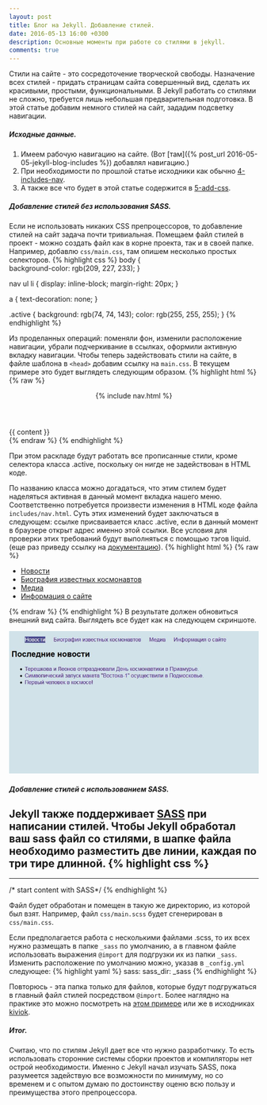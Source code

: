 ```yaml
---
layout: post
title: Блог на Jekyll. Добавление стилей.
date: 2016-05-13 16:00 +0300
description: Основные моменты при работе со стилями в jekyll.
comments: true
---
```


Стили на сайте - это сосредоточение творческой свободы. Назначение всех стилей - придать страницам сайта совершенный вид, сделать их красивыми, простыми, функциональными. В Jekyll работать со стилями не сложно, требуется лишь небольшая предварительная подготовка. В этой статье добавим немного стилей на сайт, зададим подсветку навигации.

##### Исходные данные.

1. Имеем рабочую навигацию на сайте. (Вот [там]({% post_url 2016-05-05-jekyll-blog-includes %}) добавлял навигацию.)
2. При необходимости по прошлой статье исходники как обычно [4-includes-nav](https://github.com/kiviok/jekyllcosmo/tree/master/4-includes-nav).
3. А также все что будет в этой статье содержится в [5-add-css](https://github.com/kiviok/jekyllcosmo/tree/master/5-add-css).

##### Добавление стилей без использования SASS.

Если не использовать никаких CSS препроцессоров, то добавление стилей на сайт задача почти тривиальная. Помещаем файл стилей в проект - можно создать файл как в корне проекта, так и в своей папке. Например, добавлю `css/main.css`, там опишем несколько простых селекторов.
{% highlight css %}
body {  
  background-color: rgb(209, 227, 233);
}

nav ul li {
  display: inline-block;
  margin-right: 20px;
}

a {
  text-decoration: none;
}

.active {
  background: rgb(74, 74, 143);
  color: rgb(255, 255, 255);
}
{% endhighlight %}

Из проделанных операций: поменяли фон, изменили расположение навигации, убрали подчеркивание в ссылках, оформили активную вкладку навигации.
Чтобы теперь задействовать стили на сайте, в файле шаблона в `<head>` добавим ссылку на `main.css`. В текущем примере это будет выглядеть следующим образом.
{% highlight html %}
{% raw %}
<!-- default.html -->
<!DOCTYPE html>
<html lang="ru">
<head>
  <meta charset="UTF-8">
  <title>Jekyll блог</title>
  <link rel="stylesheet" href="/css/main.css">
</head>
<body>
  <header>
    {% include nav.html %}
  </header>
  <main>
    {{ content }}
  </main>
</body>
</html>
{% endraw %}
{% endhighlight %}

При этом раскладе будут работать все прописанные стили, кроме селектора класса .active, поскольку он нигде не задействован в HTML коде.

По названию класса можно догадаться, что этим стилем будет наделяться активная в данный момент вкладка нашего меню. Соответственно потребуется произвести изменения в HTML коде файла `includes/nav.html`. Суть этих изменений будет заключаться в следующем: ссылке присваивается класс .active, если в данный момент в браузере открыт адрес именно этой ссылки. Все условия для проверки этих требований будут выполняться с помощью тэгов liquid. (еще раз приведу ссылку на [документацию](https://help.shopify.com/themes/liquid/tags/control-flow-tags#if)).
{% highlight html %}
{% raw %}
<!-- nav.html -->
<nav>
  <ul>
    <li><a class="{% if page.url == '/' %} active {% endif %}" href="/">Новости</a></li>
    <li><a class="{% if page.url == '/biography' %} active {% endif %}" href="/biography">Биография известных космонавтов</a></li>
    <li><a class="{% if page.url == '/media' %} active {% endif %}" href="/media">Медиа</a></li>
    <li><a class="{% if page.url == '/about' %} active {% endif %}" href="/about">Информация о сайте</a></li>
  </ul>
</nav>
{% endraw %}
{% endhighlight %}
В результате должен обновиться внешний вид сайта. Выглядеть все будет как на следующем скриншоте.

![Внешний вид страницы после добавления стилей](/img/5-add-css.jpg)

##### Добавление стилей с использованием SASS.

Jekyll также поддерживает [SASS](http://sass-lang.com/) при написании стилей. Чтобы Jekyll обработал ваш sass файл со стилями, в шапке файла необходимо разместить две линии, каждая по три тире длинной.
{% highlight css %}
---
---
/* start content with SASS*/
{% endhighlight %}

Файл будет обработан и помещен в такую же директорию, из которой был взят. Например, файл `css/main.scss` будет сгенерирован в `css/main.css`.

Если предполагается работа с несколькими файлами .scss, то их всех нужно размещать в папке `_sass` по умолчанию, а в главном файле использовать выражения `@import` для подгрузки их из папки `_sass`. Изменить расположение по умолчанию можно, указав в `_config.yml` следующее:
{% highlight yaml %}
sass:
    sass_dir: _sass
{% endhighlight %}

Повторюсь - эта папка только для файлов, которые будут подгружаться в главный файл стилей посредством `@import`. Более наглядно на практике это можно посмотреть на [этом примере](https://github.com/jekyll/jekyll-sass-converter/tree/master/example) или же в исходниках [kiviok](https://github.com/kiviok/kiviok.github.io).

##### Итог.

Считаю, что по стилям Jekyll дает все что нужно разработчику. То есть использовать сторонние системы сборки проектов и компиляторы нет острой необходимости. Именно с Jekyll начал изучать SASS, пока разумеется задействую все возможности по минимуму, но со временем и с опытом думаю по достоинству оценю всю пользу и преимущества этого препроцессора.

